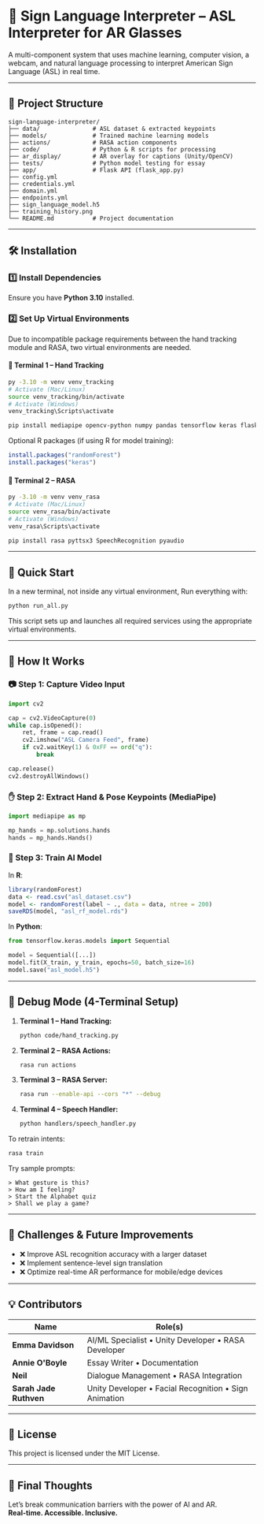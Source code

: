 
# 🧠 Sign Language Interpreter – ASL Interpreter for AR Glasses

A multi-component system that uses machine learning, computer vision, a webcam, and natural language processing to interpret American Sign Language (ASL) in real time.

---

## 📁 Project Structure

```
sign-language-interpreter/
├── data/               # ASL dataset & extracted keypoints
├── models/             # Trained machine learning models
├── actions/            # RASA action components
├── code/               # Python & R scripts for processing
├── ar_display/         # AR overlay for captions (Unity/OpenCV)
├── tests/              # Python model testing for essay
├── app/                # Flask API (flask_app.py)
├── config.yml
├── credentials.yml
├── domain.yml
├── endpoints.yml
├── sign_language_model.h5
├── training_history.png
└── README.md           # Project documentation
```

---

## 🛠️ Installation

### 1️⃣ Install Dependencies

Ensure you have **Python 3.10** installed.

### 2️⃣ Set Up Virtual Environments

Due to incompatible package requirements between the hand tracking module and RASA, two virtual environments are needed.

#### 🔹 Terminal 1 – Hand Tracking

```bash
py -3.10 -m venv venv_tracking
# Activate (Mac/Linux)
source venv_tracking/bin/activate
# Activate (Windows)
venv_tracking\Scripts\activate

pip install mediapipe opencv-python numpy pandas tensorflow keras flask flask-cors deepface tf-keras
```

Optional R packages (if using R for model training):

```r
install.packages("randomForest")
install.packages("keras")
```

#### 🔹 Terminal 2 – RASA

```bash
py -3.10 -m venv venv_rasa
# Activate (Mac/Linux)
source venv_rasa/bin/activate
# Activate (Windows)
venv_rasa\Scripts\activate

pip install rasa pyttsx3 SpeechRecognition pyaudio
```
---

## 🔄 Quick Start

In a new terminal, not inside any virtual environment, Run everything with:

```bash
python run_all.py
```

This script sets up and launches all required services using the appropriate virtual environments.

---

## 🎥 How It Works

### 📷 Step 1: Capture Video Input

```python
import cv2

cap = cv2.VideoCapture(0)
while cap.isOpened():
    ret, frame = cap.read()
    cv2.imshow("ASL Camera Feed", frame)
    if cv2.waitKey(1) & 0xFF == ord("q"):
        break

cap.release()
cv2.destroyAllWindows()
```

### ✋ Step 2: Extract Hand & Pose Keypoints (MediaPipe)

```python
import mediapipe as mp

mp_hands = mp.solutions.hands
hands = mp_hands.Hands()
```

### 🧠 Step 3: Train AI Model

In **R**:

```r
library(randomForest)
data <- read.csv("asl_dataset.csv")
model <- randomForest(label ~ ., data = data, ntree = 200)
saveRDS(model, "asl_rf_model.rds")
```

In **Python**:

```python
from tensorflow.keras.models import Sequential

model = Sequential([...])
model.fit(X_train, y_train, epochs=50, batch_size=16)
model.save("asl_model.h5")
```

---

## 🐞 Debug Mode (4-Terminal Setup)

1. **Terminal 1 – Hand Tracking:**

   ```bash
   python code/hand_tracking.py
   ```

2. **Terminal 2 – RASA Actions:**

   ```bash
   rasa run actions
   ```

3. **Terminal 3 – RASA Server:**

   ```bash
   rasa run --enable-api --cors "*" --debug
   ```

4. **Terminal 4 – Speech Handler:**

   ```bash
   python handlers/speech_handler.py
   ```

To retrain intents:

```bash
rasa train
```

Try sample prompts:

```
> What gesture is this?
> How am I feeling?
> Start the Alphabet quiz
> Shall we play a game?
```

---

## 📌 Challenges & Future Improvements

- ❌ Improve ASL recognition accuracy with a larger dataset  
- ❌ Implement sentence-level sign translation  
- ❌ Optimize real-time AR performance for mobile/edge devices  

---

## 💡 Contributors

| Name                  | Role(s)                                                          |
|-----------------------|------------------------------------------------------------------|
| **Emma Davidson**     | AI/ML Specialist • Unity Developer • RASA Developer             |
| **Annie O'Boyle**     | Essay Writer • Documentation                                     |
| **Neil**              | Dialogue Management • RASA Integration                           |
| **Sarah Jade Ruthven**| Unity Developer • Facial Recognition • Sign Animation            |

---

## 📜 License

This project is licensed under the MIT License.

---

## 🌟 Final Thoughts

Let’s break communication barriers with the power of AI and AR.  
**Real-time. Accessible. Inclusive.**
